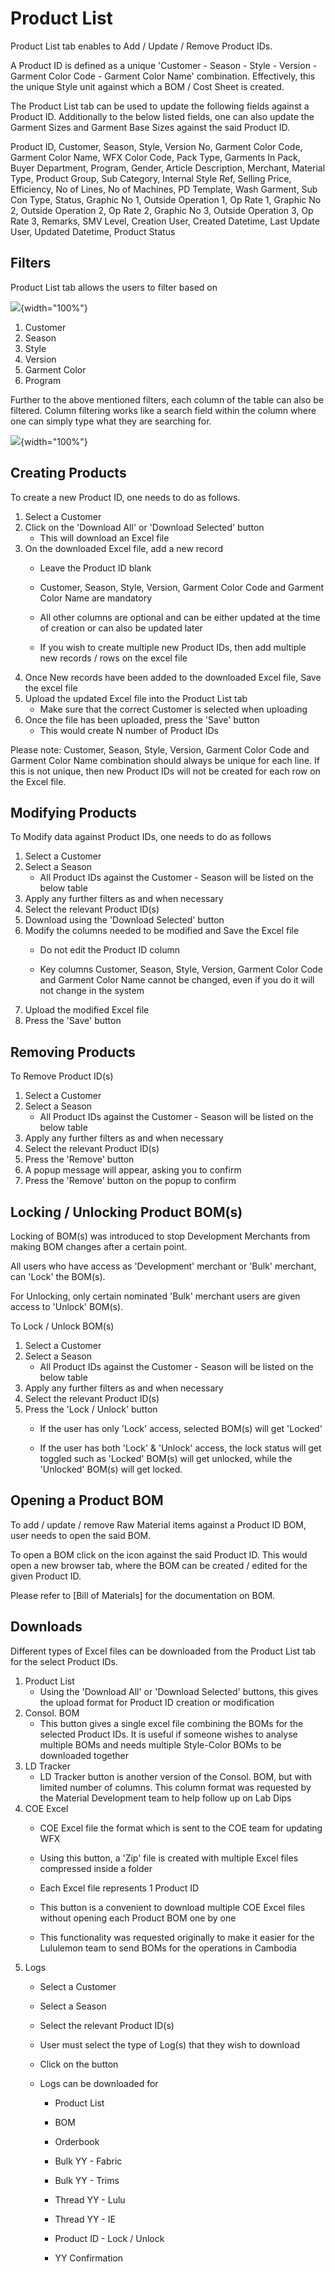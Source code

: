 # Product List

Product List tab enables to Add / Update / Remove Product IDs.

A Product ID is defined as a unique 'Customer - Season - Style - Version - Garment Color Code - Garment Color Name' combination. Effectively, this the unique Style unit against which a BOM / Cost Sheet is created.

The Product List tab can be used to update the following fields against a Product ID. Additionally to the below listed fields, one can also update the Garment Sizes and Garment Base Sizes against the said Product ID.

Product ID, Customer, Season, Style, Version No, Garment Color Code, Garment Color Name, WFX Color Code, Pack Type, Garments In Pack, Buyer Department, Program, Gender, Article Description, Merchant, Material Type, Product Group, Sub Category, Internal Style Ref, Selling Price, Efficiency, No of Lines, No of Machines, PD Template, Wash Garment, Sub Con Type, Status, Graphic No 1, Outside Operation 1, Op Rate 1, Graphic No 2, Outside Operation 2, Op Rate 2, Graphic No 3, Outside Operation 3, Op Rate 3, Remarks, SMV Level, Creation User, Created Datetime, Last Update User, Updated Datetime, Product Status

## Filters

Product List tab allows the users to filter based on

![](images/Product-List-Filters.png){width="100%"}

1.  Customer
2.  Season
3.  Style
4.  Version
5.  Garment Color
6.  Program

Further to the above mentioned filters, each column of the table can also be filtered. Column filtering works like a search field within the column where one can simply type what they are searching for.

![](images/Product-List-Table-Filter.png){width="100%"}

## Creating Products

To create a new Product ID, one needs to do as follows.

1.  Select a Customer
2.  Click on the 'Download All' or 'Download Selected' button
    -   This will download an Excel file
3.  On the downloaded Excel file, add a new record
    -   Leave the Product ID blank

    -   Customer, Season, Style, Version, Garment Color Code and Garment Color Name are mandatory

    -   All other columns are optional and can be either updated at the time of creation or can also be updated later

    -   If you wish to create multiple new Product IDs, then add multiple new records / rows on the excel file
4.  Once New records have been added to the downloaded Excel file, Save the excel file
5.  Upload the updated Excel file into the Product List tab
    -   Make sure that the correct Customer is selected when uploading
6.  Once the file has been uploaded, press the 'Save' button
    -   This would create N number of Product IDs

Please note: Customer, Season, Style, Version, Garment Color Code and Garment Color Name combination should always be unique for each line. If this is not unique, then new Product IDs will not be created for each row on the Excel file.

## Modifying Products

To Modify data against Product IDs, one needs to do as follows

1.  Select a Customer
2.  Select a Season
    -   All Product IDs against the Customer - Season will be listed on the below table
3.  Apply any further filters as and when necessary
4.  Select the relevant Product ID(s)
5.  Download using the 'Download Selected' button
6.  Modify the columns needed to be modified and Save the Excel file
    -   Do not edit the Product ID column

    -   Key columns Customer, Season, Style, Version, Garment Color Code and Garment Color Name cannot be changed, even if you do it will not change in the system
7.  Upload the modified Excel file
8.  Press the 'Save' button

## Removing Products

To Remove Product ID(s)

1.  Select a Customer
2.  Select a Season
    -   All Product IDs against the Customer - Season will be listed on the below table
3.  Apply any further filters as and when necessary
4.  Select the relevant Product ID(s)
5.  Press the 'Remove' button
6.  A popup message will appear, asking you to confirm
7.  Press the 'Remove' button on the popup to confirm

## Locking / Unlocking Product BOM(s)

Locking of BOM(s) was introduced to stop Development Merchants from making BOM changes after a certain point.

All users who have access as 'Development' merchant or 'Bulk' merchant, can 'Lock' the BOM(s).

For Unlocking, only certain nominated 'Bulk' merchant users are given access to 'Unlock' BOM(s).

To Lock / Unlock BOM(s)

1.  Select a Customer
2.  Select a Season
    -   All Product IDs against the Customer - Season will be listed on the below table
3.  Apply any further filters as and when necessary
4.  Select the relevant Product ID(s)
5.  Press the 'Lock / Unlock' button
    -   If the user has only 'Lock' access, selected BOM(s) will get 'Locked'

    -   If the user has both 'Lock' & 'Unlock' access, the lock status will get toggled such as 'Locked' BOM(s) will get unlocked, while the 'Unlocked' BOM(s) will get locked.

## Opening a Product BOM

To add / update / remove Raw Material items against a Product ID BOM, user needs to open the said BOM.

To open a BOM click on the <i class="fa fa-pencil-square"></i> icon against the said Product ID. This would open a new browser tab, where the BOM can be created / edited for the given Product ID.

Please refer to [Bill of Materials] for the documentation on BOM.

## Downloads

Different types of Excel files can be downloaded from the Product List tab for the select Product IDs.

1.  Product List
    -   Using the 'Download All' or 'Download Selected' buttons, this gives the upload format for Product ID creation or modification
2.  Consol. BOM
    -   This button gives a single excel file combining the BOMs for the selected Product IDs. It is useful if someone wishes to analyse multiple BOMs and needs multiple Style-Color BOMs to be downloaded together
3.  LD Tracker
    -   LD Tracker button is another version of the Consol. BOM, but with limited number of columns. This column format was requested by the Material Development team to help follow up on Lab Dips
4.  COE Excel
    -   COE Excel file the format which is sent to the COE team for updating WFX

    -   Using this button, a 'Zip' file is created with multiple Excel files compressed inside a folder

    -   Each Excel file represents 1 Product ID

    -   This button is a convenient to download multiple COE Excel files without opening each Product BOM one by one

    -   This functionality was requested originally to make it easier for the Lululemon team to send BOMs for the operations in Cambodia
5.  Logs
    -   Select a Customer

    -   Select a Season

    -   Select the relevant Product ID(s)

    -   User must select the type of Log(s) that they wish to download

    -   Click on the <i class = "fa fa-download"></i> button

    -   Logs can be downloaded for

        -   Product List

        -   BOM

        -   Orderbook

        -   Bulk YY - Fabric

        -   Bulk YY - Trims

        -   Thread YY - Lulu

        -   Thread YY - IE

        -   Product ID - Lock / Unlock

        -   YY Confirmation
